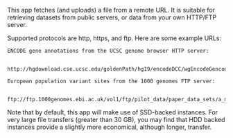 This app fetches (and uploads) a file from a remote URL. It is
suitable for retrieving datasets from public servers, or data from
your own HTTP/FTP server.

Supported protocols are http, https, and ftp. Here are some example
URLs:

    ENCODE gene annotations from the UCSC genome browser HTTP server:

      http://hgdownload.cse.ucsc.edu/goldenPath/hg19/encodeDCC/wgEncodeGencodeV11/supplemental/gencode.v11.annotation.gtf.gz

    European population variant sites from the 1000 genomes FTP server:

      ftp://ftp.1000genomes.ebi.ac.uk/vol1/ftp/pilot_data/paper_data_sets/a_map_of_human_variation/exon/snps/CEU.exon.2010_09.sites.vcf.gz

Note that by default, this app will make use of SSD-backed instances.  For very large file transfers (greater than 30 GB), you may find that HDD backed instances provide a slightly more economical, although longer, transfer.
